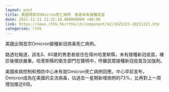 ```yaml
---
layout: post
title: 美國現首宗Omicron死亡病例　患者未有接種疫苗
date: 2021-12-21 11:32:18.000000000 +08:00
link: https://news.rthk.hk/rthk/ch/component/k2/1625323-20211221.htm
categories: rthk
---
```


美國出現首宗Omicron變種新冠病毒死亡病例。

路透社報道，該名5、60歲的男患者居住在得州哈里斯縣，未有接種新冠疫苗，確診後徵狀嚴重。哈里斯縣的衛生部門在聲明中，呼籲民眾接種新冠疫苗及加強劑。

美國疾病控制和預防中心未有就Omicron死亡病例回應。中心早前宣布，Omicron成為在美國的主流病毒，佔過去一星期新增病例的73%，比再對上一周增加接近6倍。
